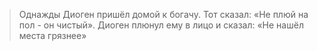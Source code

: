 > Однажды Диоген пришёл домой к богачу. Тот сказал: «Не плюй на пол - он чистый». Диоген плюнул ему в лицо и сказал: «Не нашёл места грязнее»
